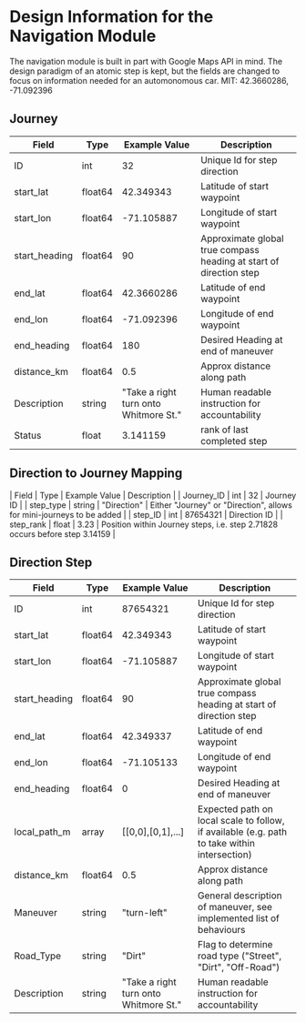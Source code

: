 # Design Information for the Navigation Module

The navigation module is built in part with Google Maps API in mind. The design paradigm of
an atomic step is kept, but the fields are changed to focus on information needed for an
automonomous car.
MIT: 42.3660286, -71.092396

## Journey

| Field | Type | Example Value | Description |
| ----- | ---- | ------------- | ----------- |
| ID    | int  | 32       | Unique Id for step direction |
| start_lat | float64 | 42.349343 | Latitude of start waypoint |
| start_lon | float64 | -71.105887| Longitude of start waypoint|
| start_heading | float64 | 90      | Approximate global true compass heading at start of direction step |
| end_lat   | float64 | 42.3660286 | Latitude of end waypoint |
| end_lon   | float64   | -71.092396 | Longitude of end waypoint |
| end_heading | float64 | 180 | Desired Heading at end of maneuver |
| distance_km | float64 | 0.5   | Approx distance along path |
| Description | string  | "Take a right turn onto Whitmore St." | Human readable instruction for accountability |
| Status    | float | 3.141159 | rank of last completed step |

## Direction to Journey Mapping

| Field | Type | Example Value | Description |
| Journey_ID | int | 32 | Journey ID |
| step_type | string | "Direction" | Either "Journey" or "Direction", allows for mini-journeys to be added |
| step_ID | int | 87654321 | Direction ID |
| step_rank | float | 3.23 | Position within Journey steps, i.e. step 2.71828 occurs before step 3.14159 |

## Direction Step

| Field | Type | Example Value | Description |
| ----- | ---- | ------------- | ----------- |
| ID    | int  | 87654321       | Unique Id for step direction |
| start_lat | float64 | 42.349343 | Latitude of start waypoint |
| start_lon | float64 | -71.105887| Longitude of start waypoint|
| start_heading | float64 | 90      | Approximate global true compass heading at start of direction step |
| end_lat   | float64 | 42.349337 | Latitude of end waypoint |
| end_lon   | float64   | -71.105133 | Longitude of end waypoint |
| end_heading | float64 | 0 | Desired Heading at end of maneuver |
| local_path_m  | array   | [[0,0],[0,1],...] | Expected path on local scale to follow, if available (e.g. path to take within intersection) |
| distance_km | float64 | 0.5   | Approx distance along path |
| Maneuver    | string  | "turn-left" | General description of maneuver, see implemented list of behaviours |
| Road_Type     | string | "Dirt"   | Flag to determine road type ("Street", "Dirt", "Off-Road") |
| Description | string  | "Take a right turn onto Whitmore St." | Human readable instruction for accountability |
